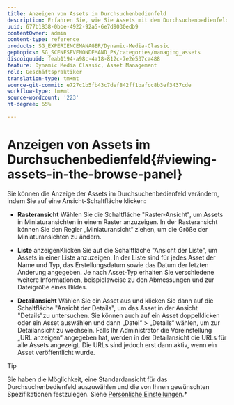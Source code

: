 ```yaml
---
title: Anzeigen von Assets im Durchsuchenbedienfeld
description: Erfahren Sie, wie Sie Assets mit dem Durchsuchenbedienfeld Ansichten.
uuid: 677b1838-0bbe-4922-92a5-6e7d9030edb9
contentOwner: admin
content-type: reference
products: SG_EXPERIENCEMANAGER/Dynamic-Media-Classic
geptopics: SG_SCENESEVENONDEMAND_PK/categories/managing_assets
discoiquuid: feab1194-a98c-4a18-812c-7e2e537ca488
feature: Dynamic Media Classic, Asset Management
role: Geschäftspraktiker
translation-type: tm+mt
source-git-commit: e727c1b5fb43c7def842ff1bafcc8b3ef3437cde
workflow-type: tm+mt
source-wordcount: '223'
ht-degree: 65%

---
```



# Anzeigen von Assets im Durchsuchenbedienfeld{#viewing-assets-in-the-browse-panel}

Sie können die Anzeige der Assets im Durchsuchenbedienfeld verändern, indem Sie auf eine Ansicht-Schaltfläche klicken:

* **Rasteransicht**
Wählen Sie die Schaltfläche &quot;Raster-Ansicht&quot;, um Assets in Miniaturansichten in einem Raster anzuzeigen. In der Rasteransicht können Sie den Regler „Miniaturansicht“ ziehen, um die Größe der Miniaturansichten zu ändern.

* **Liste**
anzeigenKlicken Sie auf die Schaltfläche &quot;Ansicht der Liste&quot;, um Assets in einer Liste anzuzeigen. In der Liste sind für jedes Asset der Name und Typ, das Erstellungsdatum sowie das Datum der letzten Änderung angegeben. Je nach Asset-Typ erhalten Sie verschiedene weitere Informationen, beispielsweise zu den Abmessungen und zur Dateigröße eines Bildes.

* **Detailansicht**
Wählen Sie ein Asset aus und klicken Sie dann auf die Schaltfläche &quot;Ansicht der Details&quot;, um das Asset in der Ansicht &quot;Details&quot;zu untersuchen. Sie können auch auf ein Asset doppelklicken oder ein Asset auswählen und dann „Datei“ > „Details“ wählen, um zur Detailansicht zu wechseln. Falls Ihr Administrator die Voreinstellung „URL anzeigen“ angegeben hat, werden in der Detailansicht die URLs für alle Assets angezeigt. Die URLs sind jedoch erst dann aktiv, wenn ein Asset veröffentlicht wurde.

>[!TIP]
>
>Sie haben die Möglichkeit, eine Standardansicht für das Durchsuchenbedienfeld auszuwählen und die von Ihnen gewünschten Spezifikationen festzulegen. Siehe [Persönliche Einstellungen](personal-setup.md#personal_setup).*
